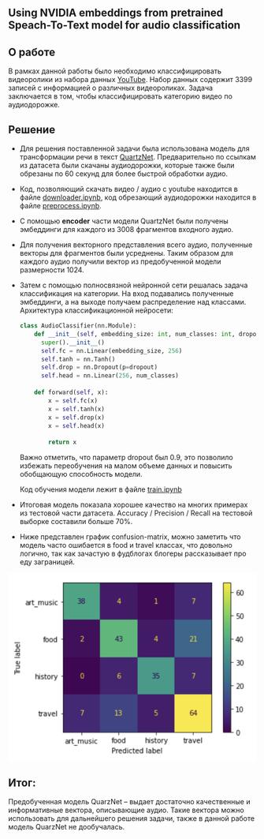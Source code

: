 ## Using NVIDIA embeddings from pretrained Speach-To-Text model for audio classification

## О работе

В рамках данной работы было необходимо классифицировать видеоролики из набора
данных [YouTube](https://www.kaggle.com/datasets/rajatrc1705/youtube-videos-dataset).
Набор данных содержит 3399 записей с информацией о различных видеороликах.
Задача заключается в том, чтобы классифицировать категорию видео по аудиодорожке.

## Решение

* Для решения поставленной задачи была использована модель для трансформации речи в
  текст [QuartzNet](https://catalog.ngc.nvidia.com/orgs/nvidia/resources/quartznet_for_pytorch).
  Предварительно по ссылкам из датасета были скачаны аудиодорожки, которые также были обрезаны по 60 секунд для более
  быстрой обработки аудио.
* Код, позволяющий скачать видео / аудио с youtube находится в файле [downloader.ipynb](downloader.ipynb), код
  обрезающий аудиодорожки находится в файле [preprocess.ipynb](preprocess.ipynb).
* С помощью **encoder** части модели QuartzNet были получены эмбеддинги для каждого из 3008 фрагментов входного аудио.
* Для получения векторного представления всего аудио, полученные векторы для фрагментов были усреднены. Таким образом
  для каждого аудио получили вектор из предобученной модели размерности 1024.
* Затем с помощью полносвязной нейронной сети решалась задача классификация на категории. На вход подавались полученные
  эмбеддинги, а на выходе получаем распределение над классами. Архитектура классификационной нейросети:
  ```python
  class AudioClassifier(nn.Module):
      def __init__(self, embedding_size: int, num_classes: int, dropout: float = 0.5):
        super().__init__()
        self.fc = nn.Linear(embedding_size, 256)
        self.tanh = nn.Tanh()
        self.drop = nn.Dropout(p=dropout)
        self.head = nn.Linear(256, num_classes)

      def forward(self, x):
          x = self.fc(x)
          x = self.tanh(x)
          x = self.drop(x)
          x = self.head(x)
    
          return x
  ```
  Важно отметить, что параметр dropout был 0.9, это позволило избежать переобучения на малом объеме данных и повысить
  обобщающую способность модели.

  Код обучения модели лежит в файле [train.ipynb](train.ipynb)

* Итоговая модель показала хорошее качество на многих примерах из тестовой части датасета. Accuracy / Precision / Recall
  на тестовой выборке составили больше 70%.

* Ниже представлен график confusion-matrix, можно заметить что модель часто ошибается в food и travel классах, что
  довольно логично, так как зачастую в фудблогах блогеры рассказывает про еду заграницей.

![img](assets/confusion_matrix.png)

## Итог:

Предобученная модель QuarzNet – выдает достаточно качественные и информативные вектора, описывающие аудио. Такие вектора
можно использовать для дальнейшего решения задачи, также в данной работе модель QuarzNet не дообучалась.